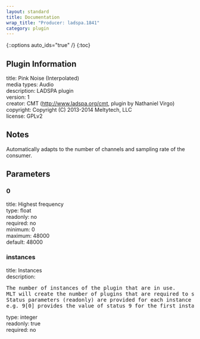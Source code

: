 ```yaml
---
layout: standard
title: Documentation
wrap_title: "Producer: ladspa.1841"
category: plugin
---
```

{::options auto_ids="true" /}
{:toc}

## Plugin Information

title: Pink Noise (Interpolated)  
media types:
Audio  
description: LADSPA plugin  
version: 1  
creator: CMT (http://www.ladspa.org/cmt, plugin by Nathaniel Virgo)  
copyright: Copyright (C) 2013-2014 Meltytech, LLC  
license: GPLv2  

## Notes

Automatically adapts to the number of channels and sampling rate of the consumer.
## Parameters

### 0

title: Highest frequency    
type: float  
readonly: no  
required: no  
minimum: 0  
maximum: 48000  
default: 48000  

### instances

title: Instances    
description:
<pre>
The number of instances of the plugin that are in use.
MLT will create the number of plugins that are required to support the number of audio channels.
Status parameters (readonly) are provided for each instance and are accessed by specifying the instance number after the identifier (starting at zero).
e.g. 9[0] provides the value of status 9 for the first instance.
</pre>
type: integer  
readonly: true  
required: no  

